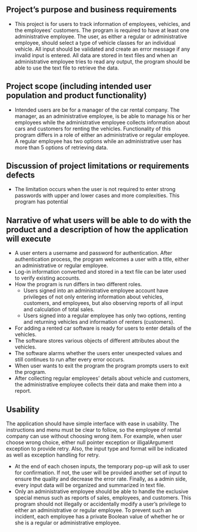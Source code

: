 ## Project’s purpose and business requirements
 *  This project is for users to track information of employees, vehicles, and the employees’ customers. The program is required to have at least one administrative employee. The user, as either a regular or administrative employee, should select a type of vehicle classes for an individual vehicle. All input should be validated and create an error message if any invalid input is entered. All data are stored in text files and when an administrative employee tries to read any output, the program should be able to use the text file to retrieve the data.


## Project scope (including intended user population and product functionality)
 * Intended users are be for a manager of the car rental company. The manager, as an administrative employee, is be able to manage his or her employees while the administrative employee collects information about cars and customers for renting the vehicles. Functionality of this program differs in a role of either an administrative or regular employee. A regular employee has two options while an administrative user has more than 5 options of retrieving data.
  
## Discussion of project limitations or requirements defects
 * The limitation occurs when the user is not required to enter strong passwords with upper and lower cases and more complexities. This program has potential 
## Narrative of what users will be able to do with the product and a description of how the application will execute
 * A user enters a username and password for authentication. After authentication process, the program welcomes a user with a title, either an administrative or regular employee. 
 * Log-in information converted and stored in a text file can be later used to verify existing accounts.
 * How the program is run differs in two different roles.
     - Users signed into an administrative employee account have privileges of not only entering information about vehicles, customers, and employees, but also observing reports of all input and calculation of total sales.
     - Users signed into a regular employee has only two options, renting and returning vehicles and information of renters (customers).  
 * For adding a rented car software is ready for users to enter details of the vehicles.
 * The software stores various objects of different attributes about the vehicles.
 * The software alarms whether the users enter unexpected values and still continues to run after every error occurs.
 * When user wants to exit the program the program prompts users to exit the program.
 * After collecting regular employees’ details about vehicle and customers, the administrative employee collects their data and make them into a report.
## Usability
The application should have simple interface with ease in usability.  The instructions and menu must be clear to follow, so the employee of rental company can use without choosing wrong item.  For example, when user choose wrong choice, either null pointer exception or illigalArgument exception to provide retry. Also, the input type and format will be indicated as well as exception handling for retry. 
 * At the end of each chosen inputs, the temporary pop-up will ask to user for confirmation. If not, the user will be provided another set of input to ensure the quality and decrease the error rate. Finally, as a admin side, every input data will be organized and summarized in text file. 
 * Only an administrative employee should be able to handle the exclusive special menus such as reports of sales, employees, and customers. This program should not illegally or accidentally modify a user’s privilege to either an administrative or regular employee. To prevent such an incident, each employee has a private Boolean value of whether he or she is a regular or administrative employee.
